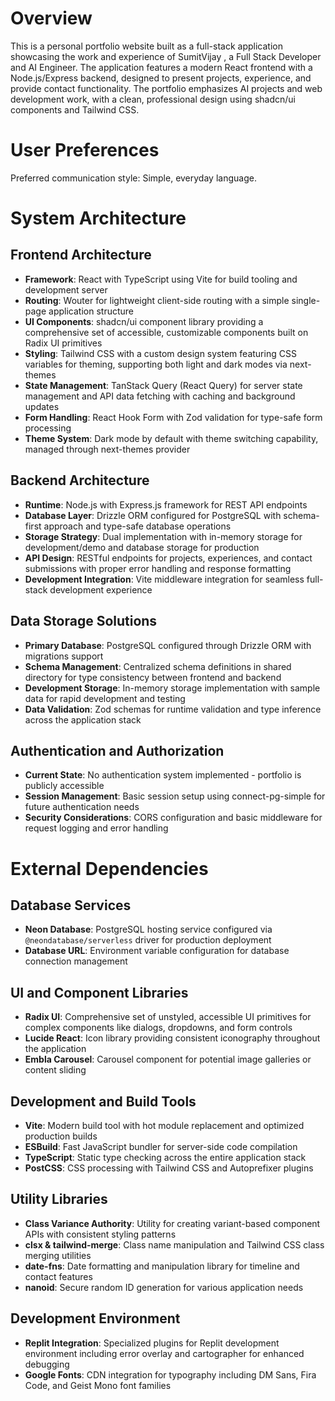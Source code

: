 # Overview

This is a personal portfolio website built as a full-stack application showcasing the work and experience of SumitVijay , a Full Stack Developer and AI Engineer. The application features a modern React frontend with a Node.js/Express backend, designed to present projects, experience, and provide contact functionality. The portfolio emphasizes AI projects and web development work, with a clean, professional design using shadcn/ui components and Tailwind CSS.

# User Preferences

Preferred communication style: Simple, everyday language.

# System Architecture

## Frontend Architecture
- **Framework**: React with TypeScript using Vite for build tooling and development server
- **Routing**: Wouter for lightweight client-side routing with a simple single-page application structure
- **UI Components**: shadcn/ui component library providing a comprehensive set of accessible, customizable components built on Radix UI primitives
- **Styling**: Tailwind CSS with a custom design system featuring CSS variables for theming, supporting both light and dark modes via next-themes
- **State Management**: TanStack Query (React Query) for server state management and API data fetching with caching and background updates
- **Form Handling**: React Hook Form with Zod validation for type-safe form processing
- **Theme System**: Dark mode by default with theme switching capability, managed through next-themes provider

## Backend Architecture
- **Runtime**: Node.js with Express.js framework for REST API endpoints
- **Database Layer**: Drizzle ORM configured for PostgreSQL with schema-first approach and type-safe database operations
- **Storage Strategy**: Dual implementation with in-memory storage for development/demo and database storage for production
- **API Design**: RESTful endpoints for projects, experiences, and contact submissions with proper error handling and response formatting
- **Development Integration**: Vite middleware integration for seamless full-stack development experience

## Data Storage Solutions
- **Primary Database**: PostgreSQL configured through Drizzle ORM with migrations support
- **Schema Management**: Centralized schema definitions in shared directory for type consistency between frontend and backend
- **Development Storage**: In-memory storage implementation with sample data for rapid development and testing
- **Data Validation**: Zod schemas for runtime validation and type inference across the application stack

## Authentication and Authorization
- **Current State**: No authentication system implemented - portfolio is publicly accessible
- **Session Management**: Basic session setup using connect-pg-simple for future authentication needs
- **Security Considerations**: CORS configuration and basic middleware for request logging and error handling

# External Dependencies

## Database Services
- **Neon Database**: PostgreSQL hosting service configured via `@neondatabase/serverless` driver for production deployment
- **Database URL**: Environment variable configuration for database connection management

## UI and Component Libraries
- **Radix UI**: Comprehensive set of unstyled, accessible UI primitives for complex components like dialogs, dropdowns, and form controls
- **Lucide React**: Icon library providing consistent iconography throughout the application
- **Embla Carousel**: Carousel component for potential image galleries or content sliding

## Development and Build Tools
- **Vite**: Modern build tool with hot module replacement and optimized production builds
- **ESBuild**: Fast JavaScript bundler for server-side code compilation
- **TypeScript**: Static type checking across the entire application stack
- **PostCSS**: CSS processing with Tailwind CSS and Autoprefixer plugins

## Utility Libraries
- **Class Variance Authority**: Utility for creating variant-based component APIs with consistent styling patterns
- **clsx & tailwind-merge**: Class name manipulation and Tailwind CSS class merging utilities
- **date-fns**: Date formatting and manipulation library for timeline and contact features
- **nanoid**: Secure random ID generation for various application needs

## Development Environment
- **Replit Integration**: Specialized plugins for Replit development environment including error overlay and cartographer for enhanced debugging
- **Google Fonts**: CDN integration for typography including DM Sans, Fira Code, and Geist Mono font families